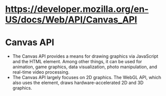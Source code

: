 # https://developer.mozilla.org/en-US/docs/Web/API/Canvas_API

# Canvas API
- The Canvas API provides a means for drawing graphics via JavaScript and the HTML <canvas> element. Among other things, it can be used for animation, game graphics, data visualization, photo manipulation, and real-time video processing.
- The Canvas API largely focuses on 2D graphics. The WebGL API, which also uses the <canvas> element, draws hardware-accelerated 2D and 3D graphics.
